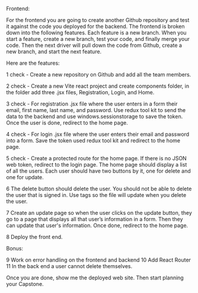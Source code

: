 
Frontend:

For the frontend you are going to create another Github repository and test it against the code you deployed for the backend. The frontend is broken down into the following features. Each feature is a new branch. When you start a feature, create a new branch, test your code, and finally merge your code. Then the next driver will pull down the code from Github, create a new branch, and start the next feature.

Here are the features:

1 check - Create a new repository on Github and add all the team members.

2 check - Create a new Vite react project and create components folder, in the folder add three .jsx files, Registration, Login, and Home.

3 check - For registration .jsx file where the user enters in a form their email, first name, last name, and password. Use redux tool kit to send the data to the backend and use windows.sessionstorage to save the token. Once the user is done, redirect to the home page.

4 check - For login .jsx file where the user enters their email and password into a form. Save the token used redux tool kit and redirect to the home page.

5 check - Create a protected route for the home page. If there is no JSON web token, redirect to the login page. The home page should display a list of all the users. Each user should have two buttons by it, one for delete and one for update.

6 The delete button should delete the user. You should not be able to delete the user that is signed in. Use tags so the file will update when you delete the user.

7 Create an update page so when the user clicks on the update button, they go to a page that displays all that user’s information in a form. Then they can update that user's information. Once done, redirect to the home page.

8 Deploy the front end.

Bonus:

9 Work on error handling on the frontend and backend
10 Add React Router
11 In the back end a user cannot delete themselves.

Once you are done, show me the deployed web site. Then start planning your Capstone.
